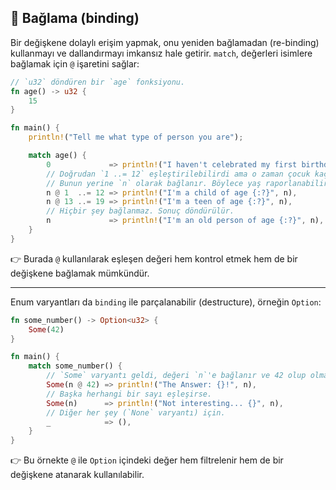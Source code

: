 ## 🔗 Bağlama (binding)

Bir değişkene dolaylı erişim yapmak, onu yeniden bağlamadan (re-binding) kullanmayı ve dallandırmayı imkansız hale getirir. `match`, değerleri isimlere bağlamak için `@` işaretini sağlar:

```rust
// `u32` döndüren bir `age` fonksiyonu.
fn age() -> u32 {
    15
}

fn main() {
    println!("Tell me what type of person you are");

    match age() {
        0             => println!("I haven't celebrated my first birthday yet"),
        // Doğrudan `1 ..= 12` eşleştirilebilirdi ama o zaman çocuk kaç yaşında olurdu?
        // Bunun yerine `n` olarak bağlanır. Böylece yaş raporlanabilir.
        n @ 1  ..= 12 => println!("I'm a child of age {:?}", n),
        n @ 13 ..= 19 => println!("I'm a teen of age {:?}", n),
        // Hiçbir şey bağlanmaz. Sonuç döndürülür.
        n             => println!("I'm an old person of age {:?}", n),
    }
}
```

👉 Burada `@` kullanılarak eşleşen değeri hem kontrol etmek hem de bir değişkene bağlamak mümkündür.

---

Enum varyantları da `binding` ile parçalanabilir (destructure), örneğin `Option`:

```rust
fn some_number() -> Option<u32> {
    Some(42)
}

fn main() {
    match some_number() {
        // `Some` varyantı geldi, değeri `n`'e bağlanır ve 42 olup olmadığı kontrol edilir.
        Some(n @ 42) => println!("The Answer: {}!", n),
        // Başka herhangi bir sayı eşleşirse.
        Some(n)      => println!("Not interesting... {}", n),
        // Diğer her şey (`None` varyantı) için.
        _            => (),
    }
}
```

👉 Bu örnekte `@` ile `Option` içindeki değer hem filtrelenir hem de bir değişkene atanarak kullanılabilir.
